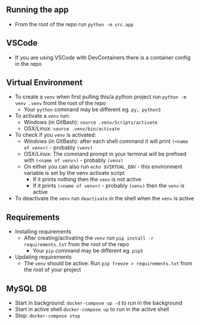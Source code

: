 ## Running the app
  - From the root of the repo run `python -m src.app`

## VSCode
  - If you are using VSCode with DevContainers there is a container config in the repo

## Virtual Environment
  - To create a `venv` when first pulling this/a python project run `python -m venv .venv` fromt the root of the repo
    - Your `python` command may be different eg. `py, python3`
  - To activate a `venv` run:
    - Windows (in GitBash): `source .venv/Scripts/activate` 
    - OSX/Linux: `source .venv/bin/activate` 
  - To check if you `venv` is activated:
    - Windows (in GitBash): after each shell command it will print `(<name of venv>)` - probably `(venv)`
    - OSX/Linux: The command prompt in your terminal will be prefixed with `(<name of venv>)` - probably `(venv)`
    - On either you can also run `echo $VIRTUAL_ENV` - this environment variable is set by the venv activate script
      - If it prints nothing then the `venv` is not active
      - If it prints `(<name of venv>)` - probably `(venv)` then the `venv` is active
  - To deactivate the `venv` run `deactivate` in the shell when the `venv` is active

## Requirements
  - Installing requirements
    - After creating/activating the `venv` run `pip install -r requirements.txt` from the root of the repo
      - Your `pip` command may be different eg. `pip3`
  - Updating requirements
    - The `venv` should be active. Run `pip freeze > requirements.txt` from the root of your project 

## MySQL DB
  - Start in background: `docker-compose up -d` to run in the background
  - Start in active shell `docker-compose up` to run in the active shell
  - Stop: `docker-compose stop`